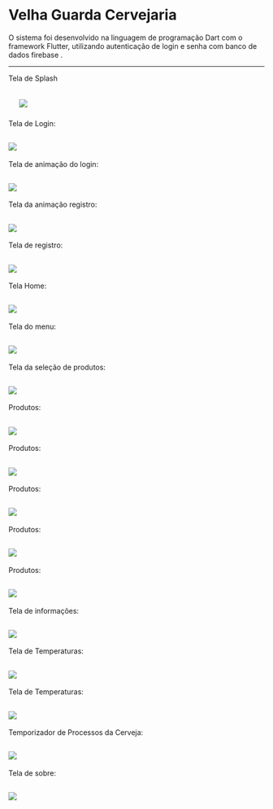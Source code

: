 Velha Guarda Cervejaria
===============================================

O sistema foi desenvolvido na linguagem de programação Dart com o framework Flutter, utilizando autenticação de login e senha com banco de dados firebase .

--------------------
Tela de Splash

 ![](https://github.com/jacksonn455/velha_guarda/blob/master/splash.png)
 --------------------
 Tela de Login:
 
 ![](https://github.com/jacksonn455/velha_guarda/blob/master/login.png)
 --------------------
 Tela de animação do login:
 
 ![](https://github.com/jacksonn455/velha_guarda/blob/master/login3.png)
 --------------------
 Tela da animação registro:
 
 ![](https://github.com/jacksonn455/velha_guarda/blob/master/registro2.png)
 --------------------
 Tela de registro:
 
 ![](https://github.com/jacksonn455/velha_guarda/blob/master/registro.png)
 --------------------
 Tela Home:
 
 ![](https://github.com/jacksonn455/velha_guarda/blob/master/home.png)
 --------------------
 Tela do menu:
 
 ![](https://github.com/jacksonn455/velha_guarda/blob/master/menu.png)
 --------------------
 Tela da seleção de produtos:
 
 ![](https://github.com/jacksonn455/velha_guarda/blob/master/prod.png)
 --------------------
 Produtos:
 
 ![](https://github.com/jacksonn455/velha_guarda/blob/master/prod1.png)
 --------------------
 Produtos:
 
 ![](https://github.com/jacksonn455/velha_guarda/blob/master/prod2.png)
 --------------------
 Produtos:
 
 ![](https://github.com/jacksonn455/velha_guarda/blob/master/prod3.png)
 --------------------
 Produtos:
 
 ![](https://github.com/jacksonn455/velha_guarda/blob/master/prod4.png)
 --------------------
 Produtos:
 
 ![](https://github.com/jacksonn455/velha_guarda/blob/master/prod5.png)
 --------------------
 Tela de informações:
 
 ![](https://github.com/jacksonn455/velha_guarda/blob/master/aut.png)
 --------------------
 Tela de Temperaturas:
 
 ![](https://github.com/jacksonn455/velha_guarda/blob/master/gel.png)
 --------------------
 Tela de Temperaturas:
 
 ![](https://github.com/jacksonn455/velha_guarda/blob/master/free.png)
 --------------------
 Temporizador de Processos da Cerveja:
 
 ![](https://github.com/jacksonn455/velha_guarda/blob/master/temp.png)
 --------------------
 Tela de sobre:
 
 ![](https://github.com/jacksonn455/velha_guarda/blob/master/sobre.png)
 --------------------
